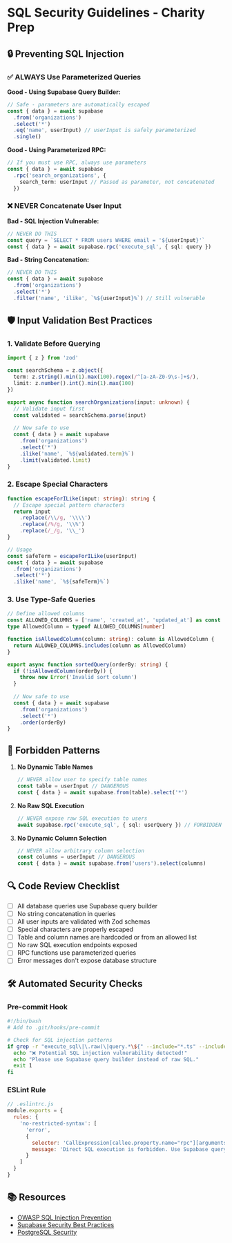 # SQL Security Guidelines - Charity Prep

## 🔒 Preventing SQL Injection

### ✅ ALWAYS Use Parameterized Queries

**Good - Using Supabase Query Builder:**
```typescript
// Safe - parameters are automatically escaped
const { data } = await supabase
  .from('organizations')
  .select('*')
  .eq('name', userInput) // userInput is safely parameterized
  .single()
```

**Good - Using Parameterized RPC:**
```typescript
// If you must use RPC, always use parameters
const { data } = await supabase
  .rpc('search_organizations', {
    search_term: userInput // Passed as parameter, not concatenated
  })
```

### ❌ NEVER Concatenate User Input

**Bad - SQL Injection Vulnerable:**
```typescript
// NEVER DO THIS
const query = `SELECT * FROM users WHERE email = '${userInput}'`
const { data } = await supabase.rpc('execute_sql', { sql: query })
```

**Bad - String Concatenation:**
```typescript
// NEVER DO THIS
const { data } = await supabase
  .from('organizations')
  .select('*')
  .filter('name', 'ilike', `%${userInput}%`) // Still vulnerable
```

## 🛡️ Input Validation Best Practices

### 1. Validate Before Querying
```typescript
import { z } from 'zod'

const searchSchema = z.object({
  term: z.string().min(1).max(100).regex(/^[a-zA-Z0-9\s-]+$/),
  limit: z.number().int().min(1).max(100)
})

export async function searchOrganizations(input: unknown) {
  // Validate input first
  const validated = searchSchema.parse(input)
  
  // Now safe to use
  const { data } = await supabase
    .from('organizations')
    .select('*')
    .ilike('name', `%${validated.term}%`)
    .limit(validated.limit)
}
```

### 2. Escape Special Characters
```typescript
function escapeForILike(input: string): string {
  // Escape special pattern characters
  return input
    .replace(/\\/g, '\\\\')
    .replace(/%/g, '\\%')
    .replace(/_/g, '\\_')
}

// Usage
const safeTerm = escapeForILike(userInput)
const { data } = await supabase
  .from('organizations')
  .select('*')
  .ilike('name', `%${safeTerm}%`)
```

### 3. Use Type-Safe Queries
```typescript
// Define allowed columns
const ALLOWED_COLUMNS = ['name', 'created_at', 'updated_at'] as const
type AllowedColumn = typeof ALLOWED_COLUMNS[number]

function isAllowedColumn(column: string): column is AllowedColumn {
  return ALLOWED_COLUMNS.includes(column as AllowedColumn)
}

export async function sortedQuery(orderBy: string) {
  if (!isAllowedColumn(orderBy)) {
    throw new Error('Invalid sort column')
  }
  
  // Now safe to use
  const { data } = await supabase
    .from('organizations')
    .select('*')
    .order(orderBy)
}
```

## 🚫 Forbidden Patterns

1. **No Dynamic Table Names**
   ```typescript
   // NEVER allow user to specify table names
   const table = userInput // DANGEROUS
   const { data } = await supabase.from(table).select('*')
   ```

2. **No Raw SQL Execution**
   ```typescript
   // NEVER expose raw SQL execution to users
   await supabase.rpc('execute_sql', { sql: userQuery }) // FORBIDDEN
   ```

3. **No Dynamic Column Selection**
   ```typescript
   // NEVER allow arbitrary column selection
   const columns = userInput // DANGEROUS
   const { data } = await supabase.from('users').select(columns)
   ```

## 🔍 Code Review Checklist

- [ ] All database queries use Supabase query builder
- [ ] No string concatenation in queries
- [ ] All user inputs are validated with Zod schemas
- [ ] Special characters are properly escaped
- [ ] Table and column names are hardcoded or from an allowed list
- [ ] No raw SQL execution endpoints exposed
- [ ] RPC functions use parameterized queries
- [ ] Error messages don't expose database structure

## 🛠️ Automated Security Checks

### Pre-commit Hook
```bash
#!/bin/bash
# Add to .git/hooks/pre-commit

# Check for SQL injection patterns
if grep -r "execute_sql\|\.raw(\|query.*\${" --include="*.ts" --include="*.tsx" .; then
  echo "❌ Potential SQL injection vulnerability detected!"
  echo "Please use Supabase query builder instead of raw SQL."
  exit 1
fi
```

### ESLint Rule
```javascript
// .eslintrc.js
module.exports = {
  rules: {
    'no-restricted-syntax': [
      'error',
      {
        selector: 'CallExpression[callee.property.name="rpc"][arguments.0.value="execute_sql"]',
        message: 'Direct SQL execution is forbidden. Use Supabase query builder.'
      }
    ]
  }
}
```

## 📚 Resources

- [OWASP SQL Injection Prevention](https://cheatsheetseries.owasp.org/cheatsheets/SQL_Injection_Prevention_Cheat_Sheet.html)
- [Supabase Security Best Practices](https://supabase.com/docs/guides/auth/security)
- [PostgreSQL Security](https://www.postgresql.org/docs/current/sql-createpolicy.html)